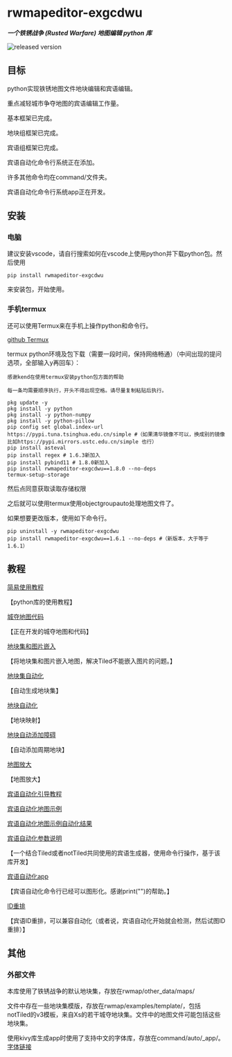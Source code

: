 # rwmapeditor-exgcdwu

___一个铁锈战争 (Rusted Warfare) 地图编辑 python 库___

![released version](https://img.shields.io/pypi/v/rwmapeditor-exgcdwu.svg)

## 目标

python实现铁锈地图文件地块编辑和宾语编辑。

重点减轻城市争夺地图的宾语编辑工作量。

基本框架已完成。

地块组框架已完成。

宾语组框架已完成。

宾语自动化命令行系统正在添加。

许多其他命令均在command/文件夹。

宾语自动化命令行系统app正在开发。

## 安装

### 电脑

建议安装vscode，请自行搜索如何在vscode上使用python并下载python包。然后使用

    pip install rwmapeditor-exgcdwu

来安装包，开始使用。

### 手机termux

还可以使用Termux来在手机上操作python和命令行。

[github Termux](https://github.com/termux/termux-app)

termux python环境及包下载（需要一段时间，保持网络畅通）（中间出现的提问选项，全部输入y再回车）：

`感谢kend在使用termux安装python包方面的帮助`

`每一条均需要顺序执行，开头不得出现空格。请尽量复制粘贴后执行。`

    pkg update -y
    pkg install -y python
    pkg install -y python-numpy
    pkg install -y python-pillow
    pip config set global.index-url https://pypi.tuna.tsinghua.edu.cn/simple #（如果清华镜像不可以，换成别的镜像比如https://pypi.mirrors.ustc.edu.cn/simple 也行）
    pip install asteval
    pip install regex # 1.6.3新加入
    pip install pybind11 # 1.8.0新加入
    pip install rwmapeditor-exgcdwu==1.8.0 --no-deps
    termux-setup-storage

然后点同意获取读取存储权限

之后就可以使用termux使用objectgroupauto处理地图文件了。

如果想要更改版本，使用如下命令行。

    pip uninstall -y rwmapeditor-exgcdwu
    pip install rwmapeditor-exgcdwu==1.6.1 --no-deps #（新版本，大于等于1.6.1）

## 教程

[简易使用教程](https://github.com/exgcdwu/Rusted-Warfare-map-editor-for-city-occupation-play-/blob/main/Tutorial.md)

【python库的使用教程】

[城夺地图代码](https://github.com/exgcdwu/Rusted-Warfare-map-editor-for-city-occupation-play-/blob/main/examples/)

【正在开发的城夺地图和代码】

[地块集和图片嵌入](https://github.com/exgcdwu/Rusted-Warfare-map-editor-for-city-occupation-play-/blob/main/command/tsindep/)

【将地块集和图片嵌入地图，解决Tiled不能嵌入图片的问题。】

[地块集自动化](https://github.com/exgcdwu/Rusted-Warfare-map-editor-for-city-occupation-play-/blob/main/command/tilesetauto/)

【自动生成地块集】

[地块自动化](https://github.com/exgcdwu/Rusted-Warfare-map-editor-for-city-occupation-play-/blob/main/command/layerauto/)

【地块映射】

[地块自动添加障碍](https://github.com/exgcdwu/Rusted-Warfare-map-editor-for-city-occupation-play-/blob/main/command/layerobauto/)

【自动添加周期地块】

[地图放大](https://github.com/exgcdwu/Rusted-Warfare-map-editor-for-city-occupation-play-/blob/main/command/resizeauto/)

【地图放大】

[宾语自动化引导教程](https://github.com/exgcdwu/Rusted-Warfare-map-editor-for-city-occupation-play-/blob/main/command/objectgroupauto/readme/auto_guide.md)

[宾语自动化地图示例](https://github.com/exgcdwu/Rusted-Warfare-map-editor-for-city-occupation-play-/blob/main/command/objectgroupauto/example/auto_example.tmx)

[宾语自动化地图示例自动化结果](https://github.com/exgcdwu/Rusted-Warfare-map-editor-for-city-occupation-play-/blob/main/command/objectgroupauto/example/auto_example_answer.tmx)

[宾语自动化参数说明](https://github.com/exgcdwu/Rusted-Warfare-map-editor-for-city-occupation-play-/blob/main/command/objectgroupauto/readme/auto_tutorial.md)

【一个结合Tiled或者notTiled共同使用的宾语生成器，使用命令行操作，基于该库开发】

[宾语自动化app](https://github.com/Delta-Water/RustedWarfare-Development-Tools)

【宾语自动化命令行已经可以图形化。感谢print("")的帮助。】

[ID重排](https://github.com/exgcdwu/Rusted-Warfare-map-editor-for-city-occupation-play-/blob/main/command/idrearrange/)

【宾语ID重排，可以兼容自动化（或者说，宾语自动化开始就会检测，然后试图ID重排）】

## 其他

### 外部文件

本库使用了铁锈战争的默认地块集，存放在rwmap/other_data/maps/

文件中存在一些地块集模版，存放在rwmap/examples/template/，包括
notTiled的v3模板，来自Xs的若干城夺地块集。文件中的地图文件可能包括这些地块集。

使用kivy库生成app时使用了支持中文的字体库，存放在command/auto/_app/。[字体链接](https://www.fonts.net.cn/font-35156113491.html)
